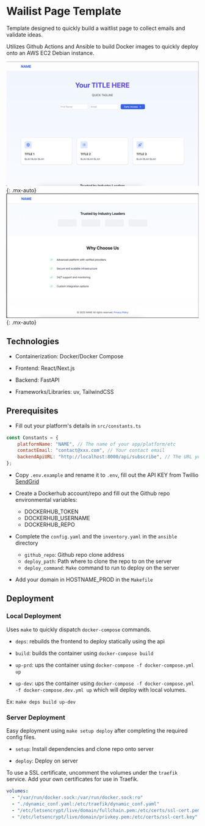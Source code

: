# Wailist Page Template

Template designed to quickly build a waitlist page to collect emails and validate ideas.

Utilizes Github Actions and Ansible to build Docker images to quickly deploy onto an AWS EC2 Debian instance.

![Homepage Image](images/home.png){: .mx-auto}
![Homepage Continued Image](images/home_continue.png){: .mx-auto}

## Technologies

- Containerization: Docker/Docker Compose

- Frontend: React/Next.js

- Backend: FastAPI

- Frameworks/Libraries: uv, TailwindCSS

## Prerequisites

- Fill out your platform's details in `src/constants.ts` 

```js
const Constants = {
    platformName: "NAME", // The name of your app/platform/etc
    contactEmail: "contact@xxx.com", // Your contact email
    backendApiURL: "http://localhost:8000/api/subscribe", // The URL you want to hit for the backend - from AWS/GCP/ETC
};
```

- Copy `.env.example` and rename it to `.env`, fill out the API KEY from Twillio [SendGrid](https://sendgrid.com/en-us/resource/setting-up-your-email-infrastructure-with-twilio-sendgrid)


- Create a Dockerhub account/repo and fill out the Github repo environmental variables:

  - DOCKERHUB_TOKEN
  - DOCKERHUB_USERNAME
  - DOCKERHUB_REPO

- Complete the `config.yaml` and the `inventory.yaml` in the `ansible` directory

  - `github_repo`: Github repo clone address
  - `deploy_path`: Path where to clone the repo to on the server
  - `deploy_command`: `Make` command to run to deploy on the server

- Add your domain in HOSTNAME_PROD in the `Makefile`

## Deployment

### Local Deployment

Uses `make` to quickly dispatch `docker-compose` commands.

- `deps`: rebuilds the frontend to deploy statically using the api

- `build`: builds the container using `docker-compose build `

- `up-prd`: ups the container using `docker-compose -f docker-compose.yml up`

- `up-dev`: ups the container using `docker-compose -f docker-compose.yml -f docker-compose.dev.yml up`
  which will deploy with local volumes.

Ex: `make deps build up-dev`

### Server Deployment

Easy deployment using `make setup deploy` after completing the required config files.

- `setup`: Install dependencies and clone repo onto server

- `deploy`: Deploy on server

To use a SSL certificate, uncomment the volumes under the `traefik` service. Add your own certificates for use in Traefik.

```yaml
volumes:
  - "/var/run/docker.sock:/var/run/docker.sock:ro"
  - "./dynamic_conf.yaml:/etc/traefik/dynamic_conf.yaml"
  - "/etc/letsencrypt/live/domain/fullchain.pem:/etc/certs/ssl-cert.pem"
  - "/etc/letsencrypt/live/domain/privkey.pem:/etc/certs/ssl-cert.key"
```
